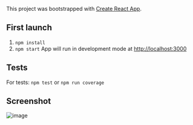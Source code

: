 This project was bootstrapped with [Create React App](https://github.com/facebook/create-react-app).
## First launch
1) `npm install`
2) `npm start`
App will run in development mode at [http://localhost:3000](http://localhost:3000) 
## Tests
For tests: `npm test` or `npm run coverage`
## Screenshot
![image](https://github.com/Mihairz/Scrimba-React-1-Digital_business_card/assets/101760974/f61cf7e2-881a-4164-adc6-49483ade5661)
